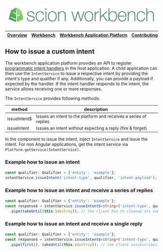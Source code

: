 ![SCION Workbench](/resources/site/logo/scion-workbench-banner.png)

[Overview][menu-overview] | [Workbench][menu-workbench] | [Workbench&nbsp;Application&nbsp;Platform][menu-workbench-application-platform] | [Contributing][menu-contributing] | [Changelog][menu-changelog] | [Sponsoring][menu-sponsoring] | [Links][menu-links]
|---|---|---|---|---|---|---|

## How to issue a custom intent

The workbench application platform provides an API to register [programmatic intent handlers](how-to-install-a-programmatic-intent-handler.md) in the host application. 
A child application can then use the `IntentService` to issue a respective intent by providing the intent's type and qualifier if any. Additionally, you can provide a payload if expected by the handler. If the intent handler responds to the intent, the service allows receiving one or more responses.

The `IntentService` provides following methods:

|method|description|
|-|-|
|issueIntent$|Issues an intent to the platform and receives a series of replies|
|issueIntent|Issues an intent without expecting a reply (fire & forget)|

In the component to issue the intent, inject `IntentService` and issue the intent. For non Angular applications, get the intent service via `Platform.getService(IntentService)`.

### Example how to issue an intent
```typescript 
const qualifier: Qualifier = {'entity': 'example'};
intentService.issueIntent('intent-type', qualifier, 'intent-payload');
```

### Example how to issue an intent and receive a series of replies
```typescript 
const qualifier: Qualifier = {'entity': 'example'};
const response$ = intentService.issueIntent$<string>('intent-type', qualifier, 'intent-payload')
  .pipe(takeUntil(this.$destroy)); // the client has to cleanup its subscription on destruction
```

### Example how to issue an intent and receive a single reply
```typescript
const qualifier: Qualifier = {'entity': 'example'};
const response$ = intentService.issueIntent$<string>('intent-type', qualifier, 'intent-payload')
  .pipe(first(), takeUntil(this.$destroy)); // the client unsubscribes upon the receipt of the first reply
```

[menu-overview]: /README.md
[menu-workbench]: /resources/site/workbench.md
[menu-workbench-application-platform]: /resources/site/workbench-application-platform.md
[menu-contributing]: /CONTRIBUTING.md
[menu-changelog]: /resources/site/changelog.md
[menu-sponsoring]: /resources/site/sponsors.md
[menu-links]: /resources/site/links.md
